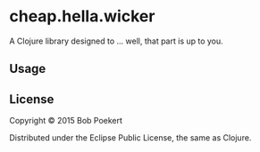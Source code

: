 # cheap.hella.wicker

A Clojure library designed to ... well, that part is up to you.

## Usage



## License

Copyright © 2015 Bob Poekert

Distributed under the Eclipse Public License, the same as Clojure.
